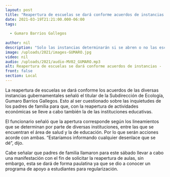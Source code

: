 ```yaml
---
layout: post
title: "Reapertura de escuelas se dará conforme acuerdos de instancias -  Barrios"
date: 2021-03-19T21:21:00.000-06:00
tags:
  
  - Gumaro Barrios Gallegos
  
author: nil
description: "Solo las instancias determinarán si se abren o no las escuelas."
image: /uploads/2021/images-GUMARO.jpg
video: nil
audio: /uploads/2021/audio-MV02_GUMARO.mp3
alt: Reapertura de escuelas se dará conforme acuerdos de instancias -  Barrios
front: false
section: Local
---
```


La reapertura de escuelas se dará conforme los acuerdos de las diversas instancias gubernamentales señaló el titular de la Subdirección de Ecología, Gumaro Barrios Gallegos. Esto al ser cuestionado sobre las inquietudes de los padres de familia para que, con la reapertura de actividades económicas se lleve a cabo también la de las instituciones educativas.

El funcionario señaló que la apertura corresponde según los lineamientos que se determinan por parte de diversas instituciones, entre las que se encuentran el área de salud y la de educación. Por lo que serán acciones acorde con ambas. “Estaríamos informando cualquier desenlace que se dé”, dijo.

Cabe señalar que padres de familia llamaron para este sábado llevar a cabo una manifestación con el fin de solicitar la reapertura de aulas, sin embargo, esta se dará de forma paulatina ya que se dio a conocer un programa de apoyo a estudiantes para regularización.